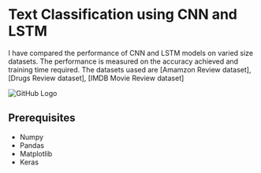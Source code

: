 # Text Classification using CNN and LSTM

I have compared the performance of CNN and LSTM models on varied size datasets. The performance is measured on the accuracy achieved and training time required. The datasets uased are [Amamzon Review dataset], [Drugs Review dataset], [IMDB Movie Review dataset]

![GitHub Logo](https://drive.google.com/open?id=1H5Csleyr0YWiu9UgkpTmyI4wvf5xnqc7)


## Prerequisites

* Numpy
* Pandas
* Matplotlib
* Keras
